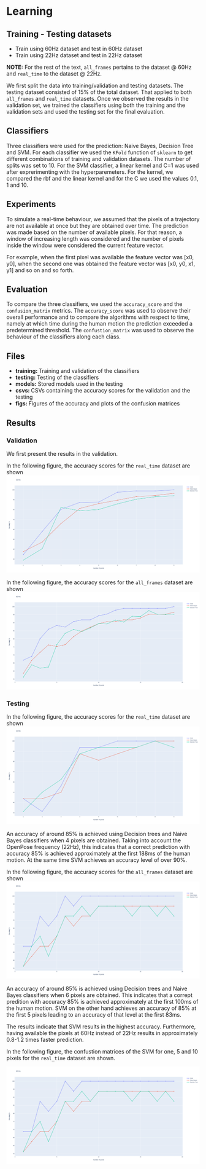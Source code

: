 # Learning

## Training - Testing datasets

* Train using 60Hz dataset and test in 60Hz dataset
* Train using 22Hz dataset and test in 22Hz dataset

<b>NOTE:</b> For the rest of the text, `all_frames` pertains to the dataset @ 60Hz and `real_time` to the dataset @ 22Hz.

We first split the data into training/validation and testing datasets. The testing dataset consisted of 15% of the total dataset. That applied to both `all_frames` and `real_time` datasets. Once we observed the results in the validation set, we trained the classifiers using both the training and the validation sets and used the testing set for the final evaluation.

## Classifiers
Three classifiers were used for the prediction: Naive Bayes, Decision Tree and SVM. For each classifier we used the `KFold` function of `sklearn` to get different combinations of training and validation datasets. The number of splits was set to 10. For the SVM classifier, a linear kernel and C=1 was used after exprerimenting with the hyperparemeters. For the kernel, we compared the rbf and the linear kernel and for the C we used the values 0.1, 1 and 10.

## Experiments
To simulate a real-time behaviour, we assumed that the pixels of a trajectory are not available at once but they are obtained over time. The prediction was made based on the number of available pixels. For that reason, a window of increasing length was considered and the number of pixels inside the window were considered the current feature vector.

For example, when the first pixel was available the feature vector was [x0, y0], when the second one was obtained the feature vector was [x0, y0, x1, y1] and so on and so forth.

## Evaluation
To compare the three classifiers, we used the `accuracy_score` and the `confusion_matrix` metrics. The `accuracy_score` was used to observe their overall performance and to compare the algorithms with respect to time, namely at which time during the human motion the prediction exceeded a predetermined threshold. The `confustion_matrix` was used to observe the behaviour of the classifiers along each class.

## Files
* <b> training: </b> Training and validation of the classifiers
* <b> testing: </b> Testing of the classifiers
* <b> models: </b> Stored models used in the testing
* <b> csvs: </b> CSVs containing the accuracy scores for the validation and the testing
* <b> figs: </b> Figures of the accuracy and plots of the confusion matrices

## Results

### Validation
We first present the results in the validation.

In the following figure, the accuracy scores for the `real_time` dataset are shown
<img src="https://github.com/ThanasisTs/object_direction_prediction/blob/main/learning/figs/accuracy/validation/accuracy_real_time.png" >

In the following figure, the accuracy scores for the `all_frames` dataset are shown
<img src="https://github.com/ThanasisTs/object_direction_prediction/blob/main/learning/figs/accuracy/validation/accuracy_all_frames.png">


### Testing

In the following figure, the accuracy scores for the `real_time` dataset are shown
<img src="https://github.com/ThanasisTs/object_direction_prediction/blob/main/learning/figs/accuracy/test/accuracy_real_time.png" >

An accuracy of around 85% is achieved using Decision trees and Naive Bayes classifiers when 4 pixels are obtained. Taking into account the OpenPose frequency (22Hz), this indicates that a correct prediction with accuracy 85% is achieved approximately at the first 188ms of the human motion. At the same time SVM achieves an accuracy level of over 90%.

In the following figure, the accuracy scores for the `all_frames` dataset are shown
<img src="https://github.com/ThanasisTs/object_direction_prediction/blob/main/learning/figs/accuracy/test/accuracy_all_frames.png">

An accuracy of around 85% is achieved using Decision trees and Naive Bayes classifiers when 6 pixels are obtained. This indicates that a corrept predition with accuracy 85% is achieved approximately at the first 100ms of the human motion. SVM on the other hand achieves an accuracy of 85% at the first 5 pixels leading to an accuracy of that level at the first 83ms.

The results indicate that SVM results in the highest accuracy. Furthermore, having available the pixels at 60Hz instead of 22Hz results in approximately 0.8-1.2 times faster prediction.

In the following figure, the confustion matrices of the SVM for one, 5 and 10 pixels for the `real_time` dataset are shown.

<img src="https://github.com/ThanasisTs/object_direction_prediction/blob/main/learning/figs/accuracy/test/accuracy_all_frames.png">
